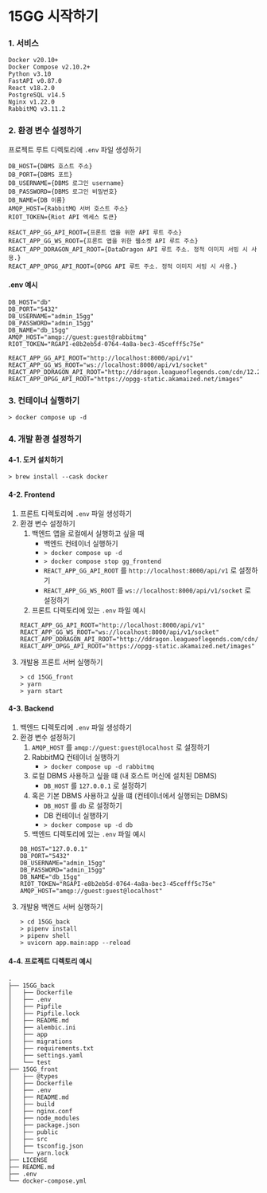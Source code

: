 # 15GG 시작하기

### 1. 서비스

```
Docker v20.10+
Docker Compose v2.10.2+
Python v3.10
FastAPI v0.87.0
React v18.2.0
PostgreSQL v14.5
Nginx v1.22.0
RabbitMQ v3.11.2
```


### 2. 환경 변수 설정하기

프로젝트 루트 디렉토리에 `.env` 파일 생성하기

```
DB_HOST={DBMS 호스트 주소}
DB_PORT={DBMS 포트}
DB_USERNAME={DBMS 로그인 username}
DB_PASSWORD={DBMS 로그인 비밀번호}
DB_NAME={DB 이름}
AMQP_HOST={RabbitMQ 서버 호스트 주소}
RIOT_TOKEN={Riot API 엑세스 토큰}

REACT_APP_GG_API_ROOT={프론트 앱을 위한 API 루트 주소}
REACT_APP_GG_WS_ROOT={프론트 앱을 위한 웹소켓 API 루트 주소}
REACT_APP_DDRAGON_API_ROOT={DataDragon API 루트 주소. 정적 이미지 서빙 시 사용.}
REACT_APP_OPGG_API_ROOT={OPGG API 루트 주소. 정적 이미지 서빙 시 사용.}
```

#### .env 예시

```
DB_HOST="db"
DB_PORT="5432"
DB_USERNAME="admin_15gg"
DB_PASSWORD="admin_15gg"
DB_NAME="db_15gg"
AMQP_HOST="amqp://guest:guest@rabbitmq"
RIOT_TOKEN="RGAPI-e8b2eb5d-0764-4a8a-bec3-45cefff5c75e"

REACT_APP_GG_API_ROOT="http://localhost:8000/api/v1"
REACT_APP_GG_WS_ROOT="ws://localhost:8000/api/v1/socket"
REACT_APP_DDRAGON_API_ROOT="http://ddragon.leagueoflegends.com/cdn/12.22.1/img"
REACT_APP_OPGG_API_ROOT="https://opgg-static.akamaized.net/images"
```

### 3. 컨테이너 실행하기

```
> docker compose up -d
```

### 4. 개발 환경 설정하기

#### 4-1. 도커 설치하기
```
> brew install --cask docker
```

#### 4-2. Frontend

1. 프론트 디렉토리에 `.env` 파일 생성하기
2. 환경 변수 설정하기
    1. 백엔드 앱을 로컬에서 실행하고 싶을 때
        - 백엔드 컨테이너 실행하기
        - `> docker compose up -d`
        - `> docker compose stop gg_frontend`
        - `REACT_APP_GG_API_ROOT` 를 `http://localhost:8000/api/v1` 로 설정하기
        - `REACT_APP_GG_WS_ROOT` 를 `ws://localhost:8000/api/v1/socket` 로 설정하기
    2. 프론트 디렉토리에 있는 `.env` 파일 예시
    ```
    REACT_APP_GG_API_ROOT="http://localhost:8000/api/v1"
    REACT_APP_GG_WS_ROOT="ws://localhost:8000/api/v1/socket"
    REACT_APP_DDRAGON_API_ROOT="http://ddragon.leagueoflegends.com/cdn/12.22.1/img"
    REACT_APP_OPGG_API_ROOT="https://opgg-static.akamaized.net/images"
    ```
3. 개발용 프론트 서버 실행하기
    ```
    > cd 15GG_front
    > yarn
    > yarn start
    ```

#### 4-3. Backend

1. 백엔드 디렉토리에 `.env` 파일 생성하기
2. 환경 변수 설정하기
    1. `AMQP_HOST` 를 `amqp://guest:guest@localhost` 로 설정하기
    2. RabbitMQ 컨테이너 실행하기
        - `> docker compose up -d rabbitmq`
    3. 로컬 DBMS 사용하고 싶을 떄 (내 호스트 머신에 설치된 DBMS)
        - `DB_HOST` 를 `127.0.0.1` 로 설정하기
    4. 혹은 기본 DBMS 사용하고 싶을 떄 (컨테이너에서 실행되는 DBMS)
        - `DB_HOST` 를 `db` 로 설정하기
        - DB 컨테이너 실행하기
        - `> docker compose up -d db`
    5. 백엔드 디렉토리에 있는 `.env` 파일 예시
    ```
    DB_HOST="127.0.0.1"
    DB_PORT="5432"
    DB_USERNAME="admin_15gg"
    DB_PASSWORD="admin_15gg"
    DB_NAME="db_15gg"
    RIOT_TOKEN="RGAPI-e8b2eb5d-0764-4a8a-bec3-45cefff5c75e"
    AMQP_HOST="amqp://guest:guest@localhost"
    ```
3. 개발용 백엔드 서버 실행하기
    ```
    > cd 15GG_back
    > pipenv install
    > pipenv shell
    > uvicorn app.main:app --reload
    ```

#### 4-4. 프로젝트 디렉토리 예시

```
.
├── 15GG_back
│   ├── Dockerfile
│   ├── .env
│   ├── Pipfile
│   ├── Pipfile.lock
│   ├── README.md
│   ├── alembic.ini
│   ├── app
│   ├── migrations
│   ├── requirements.txt
│   ├── settings.yaml
│   └── test
├── 15GG_front
│   ├── @types
│   ├── Dockerfile
│   ├── .env
│   ├── README.md
│   ├── build
│   ├── nginx.conf
│   ├── node_modules
│   ├── package.json
│   ├── public
│   ├── src
│   ├── tsconfig.json
│   └── yarn.lock
├── LICENSE
├── README.md
├── .env
└── docker-compose.yml
```
